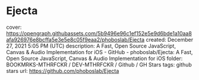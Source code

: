 # Ejecta

cover: https://opengraph.githubassets.com/5b9496e96c1ef152e5e9d6bde1a10aa8afa926976e8bcffa5e3e5e8c05f9eaa2/phoboslab/Ejecta
created: December 27, 2021 5:05 PM (UTC)
description: A Fast, Open Source JavaScript, Canvas & Audio Implementation for iOS - GitHub - phoboslab/Ejecta: A Fast, Open Source JavaScript, Canvas & Audio Implementation for iOS
folder: BOOKMRKS-MTHRFCKR / DEV-MTHRFCKR / Github / GH Stars
tags: github stars
url: https://github.com/phoboslab/Ejecta
